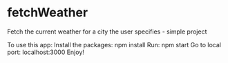 # fetchWeather
Fetch the current weather for a city the user specifies - simple project

To use this app:
Install the packages: npm install
Run: npm start
Go to local port: localhost:3000
Enjoy!